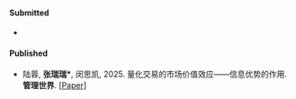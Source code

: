 #### Submitted

-

#### Published

- 陆蓉, <strong>张瑞瑞*</strong>, 闵思凯, 2025. 量化交易的市场价值效应——信息优势的作用. <strong>管理世界</strong>. [[Paper]](https://kns.cnki.net/kcms2/article/abstract?v=vfP_nAZksBKGEoMJZriDzR7Wpi6aielKgxFgmHY-kOAY_vbCm5OHL9tZLKN5rApVLITCjeU3aDWkJlF_dgVGlGUs5hRfe_if5v7VPIxMHQFK7rNj2zMZ3iDHfYSb8g7jcudv_7KJ6uIj5Ae_Mfrww-IEON2KOv-Ca9TTiGKeSeo=&uniplatform=NZKPT)

